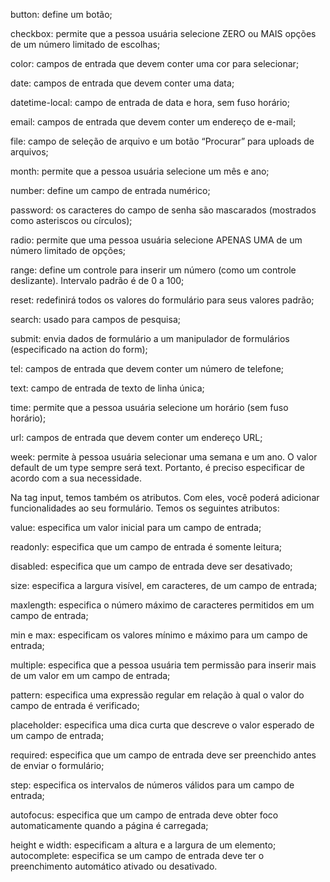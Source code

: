 button: define um botão;

checkbox: permite que a pessoa usuária selecione ZERO ou MAIS opções de um número limitado de escolhas;

color: campos de entrada que devem conter uma cor para selecionar;

date: campos de entrada que devem conter uma data;

datetime-local: campo de entrada de data e hora, sem fuso horário;

email: campos de entrada que devem conter um endereço de e-mail;

file: campo de seleção de arquivo e um botão “Procurar” para uploads de 
arquivos;

month: permite que a pessoa usuária selecione um mês e ano;

number: define um campo de entrada numérico;

password: os caracteres do campo de senha são mascarados (mostrados como asteriscos ou círculos);

radio: permite que uma pessoa usuária selecione APENAS UMA de um número limitado de opções;

range: define um controle para inserir um número (como um controle deslizante). Intervalo padrão é de 0 a 100;

reset: redefinirá todos os valores do formulário para seus valores padrão;

search: usado para campos de pesquisa;

submit: envia dados de formulário a um manipulador de formulários (especificado na action do form);

tel: campos de entrada que devem conter um número de telefone;

text: campo de entrada de texto de linha única;

time: permite que a pessoa usuária selecione um horário (sem fuso horário);

url: campos de entrada que devem conter um endereço URL;

week: permite à pessoa usuária selecionar uma semana e um ano.
O valor default de um type sempre será text. Portanto, é preciso especificar de acordo com a sua necessidade.

Na tag input, temos também os atributos. Com eles, você poderá adicionar funcionalidades ao seu formulário. Temos os seguintes atributos:

value: especifica um valor inicial para um campo de entrada;

readonly: especifica que um campo de entrada é somente leitura;

disabled: especifica que um campo de entrada deve ser desativado;

size: especifica a largura visível, em caracteres, de um campo de entrada;

maxlength: especifica o número máximo de caracteres permitidos em um campo de entrada;

min e max: especificam os valores mínimo e máximo para um campo de entrada;

multiple: especifica que a pessoa usuária tem permissão para inserir mais de um valor em um campo de entrada;

pattern: especifica uma expressão regular em relação à qual o valor do campo de entrada é verificado;

placeholder: especifica uma dica curta que descreve o valor esperado de um campo de entrada;

required: especifica que um campo de entrada deve ser preenchido antes de enviar o formulário;

step: especifica os intervalos de números válidos para um campo de entrada;

autofocus: especifica que um campo de entrada deve obter foco automaticamente quando a página é carregada;

height e width: especificam a altura e a largura de um elemento;
autocomplete: especifica se um campo de entrada deve ter o preenchimento automático ativado ou desativado.
